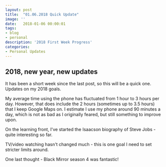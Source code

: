 ```yaml
---
layout: post
title:  "01.06.2018 Quick Update"
image: ''
date:   2018-01-06 00:00:01
tags:
- blog
- personal
description: '2018 First Week Progress'
categories:
- Personal Updates
---
```


## 2018, new year, new updates

It has been a short week since the last post, so this will be a quick one. Updates on my 2018 goals.

My average time using the phone has fluctuated from 1 hour to 3 hours per day. However, that does include the 2 hours (sometimes up to 3.5 hours) that I keep Google Maps on. I estimate I use my phone around 90 minutes a day, which is not as bad as I originally feared, but still something to improve upon. 

On the learning front, I've started the Isaacson biography of Steve Jobs - quite interesting so far.

TV/video watching hasn't changed much - this is one goal I need to set stricter limits around. 

One last thought - Black Mirror season 4 was fantastic!
